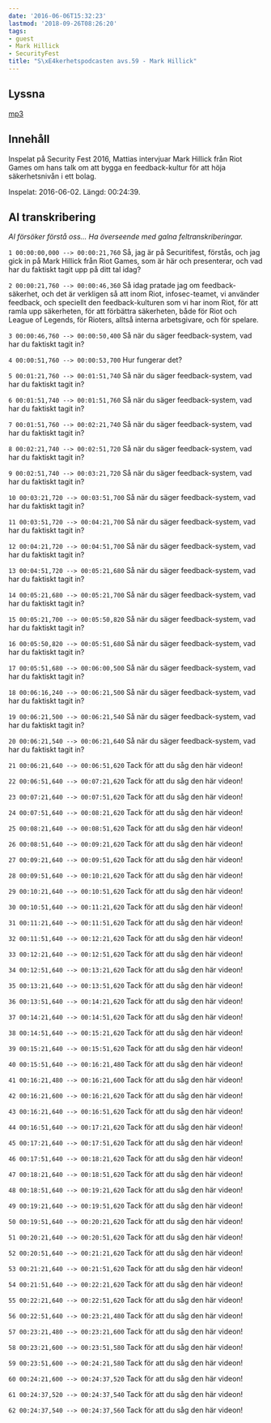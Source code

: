 ```yaml
---
date: '2016-06-06T15:32:23'
lastmod: '2018-09-26T08:26:20'
tags:
- guest
- Mark Hillick
- SecurityFest
title: "S\xE4kerhetspodcasten avs.59 - Mark Hillick"
---
```

## Lyssna

[mp3](http://traffic.libsyn.com/sakerhetspodcasten/markhillick.mp3)

## Innehåll

Inspelat på Security Fest 2016, Mattias intervjuar Mark Hillick från Riot Games om
hans talk om att bygga en feedback-kultur för att höja säkerhetsnivån i ett bolag.

Inspelat: 2016-06-02. Längd: 00:24:39.

## AI transkribering

_AI försöker förstå oss... Ha överseende med galna feltranskriberingar._

`1 00:00:00,000 --> 00:00:21,760`
Så, jag är på Securitifest, förstås, och jag gick in på Mark Hillick från Riot Games, som är här och presenterar, och vad har du faktiskt tagit upp på ditt tal idag?



`2 00:00:21,760 --> 00:00:46,360`
Så idag pratade jag om feedback-säkerhet, och det är verkligen så att inom Riot, infosec-teamet, vi använder feedback, och speciellt den feedback-kulturen som vi har inom Riot, för att ramla upp säkerheten, för att förbättra säkerheten, både för Riot och League of Legends, för Rioters, alltså interna arbetsgivare, och för spelare.



`3 00:00:46,760 --> 00:00:50,400`
Så när du säger feedback-system, vad har du faktiskt tagit in?



`4 00:00:51,760 --> 00:00:53,700`
Hur fungerar det?



`5 00:01:21,760 --> 00:01:51,740`
Så när du säger feedback-system, vad har du faktiskt tagit in?



`6 00:01:51,740 --> 00:01:51,760`
Så när du säger feedback-system, vad har du faktiskt tagit in?



`7 00:01:51,760 --> 00:02:21,740`
Så när du säger feedback-system, vad har du faktiskt tagit in?



`8 00:02:21,740 --> 00:02:51,720`
Så när du säger feedback-system, vad har du faktiskt tagit in?



`9 00:02:51,740 --> 00:03:21,720`
Så när du säger feedback-system, vad har du faktiskt tagit in?



`10 00:03:21,720 --> 00:03:51,700`
Så när du säger feedback-system, vad har du faktiskt tagit in?



`11 00:03:51,720 --> 00:04:21,700`
Så när du säger feedback-system, vad har du faktiskt tagit in?



`12 00:04:21,720 --> 00:04:51,700`
Så när du säger feedback-system, vad har du faktiskt tagit in?



`13 00:04:51,720 --> 00:05:21,680`
Så när du säger feedback-system, vad har du faktiskt tagit in?



`14 00:05:21,680 --> 00:05:21,700`
Så när du säger feedback-system, vad har du faktiskt tagit in?



`15 00:05:21,700 --> 00:05:50,820`
Så när du säger feedback-system, vad har du faktiskt tagit in?



`16 00:05:50,820 --> 00:05:51,680`
Så när du säger feedback-system, vad har du faktiskt tagit in?



`17 00:05:51,680 --> 00:06:00,500`
Så när du säger feedback-system, vad har du faktiskt tagit in?



`18 00:06:16,240 --> 00:06:21,500`
Så när du säger feedback-system, vad har du faktiskt tagit in?



`19 00:06:21,500 --> 00:06:21,540`
Så när du säger feedback-system, vad har du faktiskt tagit in?



`20 00:06:21,540 --> 00:06:21,640`
Så när du säger feedback-system, vad har du faktiskt tagit in?



`21 00:06:21,640 --> 00:06:51,620`
Tack för att du såg den här videon\!



`22 00:06:51,640 --> 00:07:21,620`
Tack för att du såg den här videon\!



`23 00:07:21,640 --> 00:07:51,620`
Tack för att du såg den här videon\!



`24 00:07:51,640 --> 00:08:21,620`
Tack för att du såg den här videon\!



`25 00:08:21,640 --> 00:08:51,620`
Tack för att du såg den här videon\!



`26 00:08:51,640 --> 00:09:21,620`
Tack för att du såg den här videon\!



`27 00:09:21,640 --> 00:09:51,620`
Tack för att du såg den här videon\!



`28 00:09:51,640 --> 00:10:21,620`
Tack för att du såg den här videon\!



`29 00:10:21,640 --> 00:10:51,620`
Tack för att du såg den här videon\!



`30 00:10:51,640 --> 00:11:21,620`
Tack för att du såg den här videon\!



`31 00:11:21,640 --> 00:11:51,620`
Tack för att du såg den här videon\!



`32 00:11:51,640 --> 00:12:21,620`
Tack för att du såg den här videon\!



`33 00:12:21,640 --> 00:12:51,620`
Tack för att du såg den här videon\!



`34 00:12:51,640 --> 00:13:21,620`
Tack för att du såg den här videon\!



`35 00:13:21,640 --> 00:13:51,620`
Tack för att du såg den här videon\!



`36 00:13:51,640 --> 00:14:21,620`
Tack för att du såg den här videon\!



`37 00:14:21,640 --> 00:14:51,620`
Tack för att du såg den här videon\!



`38 00:14:51,640 --> 00:15:21,620`
Tack för att du såg den här videon\!



`39 00:15:21,640 --> 00:15:51,620`
Tack för att du såg den här videon\!



`40 00:15:51,640 --> 00:16:21,480`
Tack för att du såg den här videon\!



`41 00:16:21,480 --> 00:16:21,600`
Tack för att du såg den här videon\!



`42 00:16:21,600 --> 00:16:21,620`
Tack för att du såg den här videon\!



`43 00:16:21,640 --> 00:16:51,620`
Tack för att du såg den här videon\!



`44 00:16:51,640 --> 00:17:21,620`
Tack för att du såg den här videon\!



`45 00:17:21,640 --> 00:17:51,620`
Tack för att du såg den här videon\!



`46 00:17:51,640 --> 00:18:21,620`
Tack för att du såg den här videon\!



`47 00:18:21,640 --> 00:18:51,620`
Tack för att du såg den här videon\!



`48 00:18:51,640 --> 00:19:21,620`
Tack för att du såg den här videon\!



`49 00:19:21,640 --> 00:19:51,620`
Tack för att du såg den här videon\!



`50 00:19:51,640 --> 00:20:21,620`
Tack för att du såg den här videon\!



`51 00:20:21,640 --> 00:20:51,620`
Tack för att du såg den här videon\!



`52 00:20:51,640 --> 00:21:21,620`
Tack för att du såg den här videon\!



`53 00:21:21,640 --> 00:21:51,620`
Tack för att du såg den här videon\!



`54 00:21:51,640 --> 00:22:21,620`
Tack för att du såg den här videon\!



`55 00:22:21,640 --> 00:22:51,620`
Tack för att du såg den här videon\!



`56 00:22:51,640 --> 00:23:21,480`
Tack för att du såg den här videon\!



`57 00:23:21,480 --> 00:23:21,600`
Tack för att du såg den här videon\!



`58 00:23:21,600 --> 00:23:51,580`
Tack för att du såg den här videon\!



`59 00:23:51,600 --> 00:24:21,580`
Tack för att du såg den här videon\!



`60 00:24:21,600 --> 00:24:37,520`
Tack för att du såg den här videon\!



`61 00:24:37,520 --> 00:24:37,540`
Tack för att du såg den här videon\!



`62 00:24:37,540 --> 00:24:37,560`
Tack för att du såg den här videon\!


